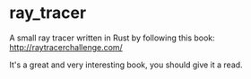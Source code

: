 # ray_tracer

A small ray tracer written in Rust by following this book: http://raytracerchallenge.com/

It's a great and very interesting book, you should give it a read.
